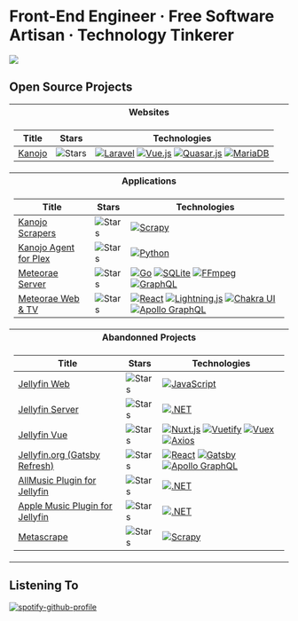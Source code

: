 # Front-End Engineer · Free Software Artisan · Technology Tinkerer

<picture>
<source 
  srcset="https://github-readme-stats.vercel.app/api?username=MrTimscampi&theme=dark&count_private=true"
  media="(prefers-color-scheme: dark)"
/>
<source
  srcset="https://github-readme-stats.vercel.app/api?username=MrTimscampi&count_private=true"
  media="(prefers-color-scheme: light), (prefers-color-scheme: no-preference)"
/>
<img src="https://github-readme-stats.vercel.app/api?username=MrTimscampi&count_private=true" />
</picture>

## Open Source Projects

<table>
<tr><th>Websites</th></tr>
<tr><td>

| Title | Stars | Technologies |
|--|--|--|
| [Kanojo](https://github.com/kanojo-db/kanojo) | <img alt="Stars" src="https://img.shields.io/github/stars/kanojo-db/kanojo?style=flat-square&labelColor=black"/> | [![Laravel](https://img.shields.io/badge/Laravel-black?style=flat-square&logo=laravel)](https://laravel.com/) [![Vue.js](https://img.shields.io/badge/Vue.js-black?style=flat-square&logo=vuedotjs)](https://vuejs.org/) [![Quasar.js](https://img.shields.io/badge/Quasar-black?style=flat-square&logo=quasar)](https://quasar.dev/) [![MariaDB](https://img.shields.io/badge/MariaDB-black?style=flat-square&logo=mariadb)](https://mariadb.org/) |

</td>
</tr>
<tr><th>Applications</th></tr>
<tr>
<td>

| Title | Stars | Technologies |
|--|--|--|
| [Kanojo Scrapers](https://github.com/kanojo-db/scrapers) | <img alt="Stars" src="https://img.shields.io/github/stars/kanojo-db/scrapers?style=flat-square&labelColor=black"/> | [![Scrapy](https://img.shields.io/badge/Scrapy-black?style=flat-square&logo=python)](https://scrapy.org/) |
| [Kanojo Agent for Plex](https://github.com/kanojo-db/Kanojo.bundle) | <img alt="Stars" src="https://img.shields.io/github/stars/kanojo-db/Kanojo.bundle?style=flat-square&labelColor=black"/> | [![Python](https://img.shields.io/badge/Python-black?style=flat-square&logo=python)](https://python.org/) |
| [Meteorae Server](https://github.com/meteorae/server) | <img alt="Stars" src="https://img.shields.io/github/stars/meteorae/server?style=flat-square&labelColor=black"/> | [![Go](https://img.shields.io/badge/Go-black?style=flat-square&logo=go)](https://go.dev/) [![SQLite](https://img.shields.io/badge/SQLite-black?style=flat-square&logo=sqlite)](https://sqlite.org/) [![FFmpeg](https://img.shields.io/badge/FFmpeg-black?style=flat-square&logo=ffmpeg)](https://ffmpeg.org/) [![GraphQL](https://img.shields.io/badge/GraphQL-black?style=flat-square&logo=graphql)](https://graphql.org/) |
| [Meteorae Web & TV](https://github.com/meteorae/web) | <img alt="Stars" src="https://img.shields.io/github/stars/meteorae/web?style=flat-square&labelColor=black"/> | [![React](https://img.shields.io/badge/React-black?style=flat-square&logo=react)](https://react.org/) [![Lightning.js](https://img.shields.io/badge/Lightning.js-black?style=flat-square&logo=javascript)](https://sqlite.org/) [![Chakra UI](https://img.shields.io/badge/Chakra%20UI-black?style=flat-square&logo=chakraui)](https://chakra-ui.com/) [![Apollo GraphQL](https://img.shields.io/badge/Apollo%20GraphQL-black?style=flat-square&logo=apollographql)](https://www.apollographql.com/) |

</td>
</tr>
<tr><th>Abandonned Projects</th></tr>
<tr><td>

| Title | Stars | Technologies |
|--|--|--|
| [Jellyfin Web](https://github.com/jellyfin/jellyfin-web) | <img alt="Stars" src="https://img.shields.io/github/stars/jellyfin/jellyfin-web?style=flat-square&labelColor=black"/> | [![JavaScript](https://img.shields.io/badge/JavaScript-black?style=flat-square&logo=javascript)](https://www.ecma-international.org/publications-and-standards/standards/ecma-262/) |
| [Jellyfin Server](https://github.com/jellyfin/jellyfin) | <img alt="Stars" src="https://img.shields.io/github/stars/jellyfin/jellyfin?style=flat-square&labelColor=black"/> | [![.NET](https://img.shields.io/badge/.NET-black?style=flat-square&logo=dotnet)](https://dotnet.microsoft.com/) |
| [Jellyfin Vue](https://github.com/jellyfin/jellyfin-vue) | <img alt="Stars" src="https://img.shields.io/github/stars/jellyfin/jellyfin-vue?style=flat-square&labelColor=black"/> | [![Nuxt.js](https://img.shields.io/badge/Nuxt.js-black?style=flat-square&logo=nuxtdotjs)](https://nuxtjs.org/) [![Vuetify](https://img.shields.io/badge/Vuetify-black?style=flat-square&logo=vuetify)](https://vuetifyjs.com/en/) [![Vuex](https://img.shields.io/badge/Vuex-black?style=flat-square&logo=vuedotjs)](https://vuex.vuejs.org/) [![Axios](https://img.shields.io/badge/Axios-black?style=flat-square&logo=axios)](https://axios-http.com/) |
| [Jellyfin.org (Gatsby Refresh)](https://github.com/jellyfin/jellyfin.org) | <img alt="Stars" src="https://img.shields.io/github/stars/jellyfin/jellyfin.org?style=flat-square&labelColor=black"/> | [![React](https://img.shields.io/badge/React-black?style=flat-square&logo=react)](https://react.org/) [![Gatsby](https://img.shields.io/badge/Gatsby-black?style=flat-square&logo=gatsby)](https://www.gatsbyjs.com/) [![Apollo GraphQL](https://img.shields.io/badge/Apollo%20GraphQL-black?style=flat-square&logo=apollographql)](https://www.apollographql.com/) |
| [AllMusic Plugin for Jellyfin](https://github.com/MrTimscampi/jellyfin-plugin-allmusic) | <img alt="Stars" src="https://img.shields.io/github/stars/MrTimscampi/jellyfin-plugin-allmusic?style=flat-square&labelColor=black"/> | [![.NET](https://img.shields.io/badge/.NET-black?style=flat-square&logo=dotnet)](https://dotnet.microsoft.com/) |
| [Apple Music Plugin for Jellyfin](https://github.com/MrTimscampi/jellyfin-plugin-itunes) | <img alt="Stars" src="https://img.shields.io/github/stars/MrTimscampi/jellyfin-plugin-itunes?style=flat-square&labelColor=black"/> | [![.NET](https://img.shields.io/badge/.NET-black?style=flat-square&logo=dotnet)](https://dotnet.microsoft.com/) |
| [Metascrape](https://github.com/mrtimscampi/metascrape) | <img alt="Stars" src="https://img.shields.io/github/stars/mrtimscampi/metascrape?style=flat-square&labelColor=black"/> | [![Scrapy](https://img.shields.io/badge/Python-black?style=flat-square&logo=python)](https://python.org/) |

</td></tr>
</table>

## Listening To

[![spotify-github-profile](https://spotify-github-profile.vercel.app/api/view?uid=mrtimscampi&cover_image=true&theme=natemoo-re&show_offline=true&bar_color_cover=true)](https://open.spotify.com/user/mrtimscampi)
